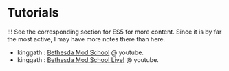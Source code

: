 # Tutorials

!!! See the corresponding section for ES5 for more content.
Since it is by far the most active, I may have more notes there than here.

- kinggath : [Bethesda Mod School](https://www.youtube.com/watch?v=1naNojdx0ek&list=PL2g2oK5KhZT0WUOw0Y_8HFudZbgfmcdEl) @ youtube.
- kinggath : [Bethesda Mod School Live!](https://www.youtube.com/watch?v=6h6kjKNWJps&list=PL2g2oK5KhZT3a9s0pctfzpgkFtBYN9bfk) @ youtube.
